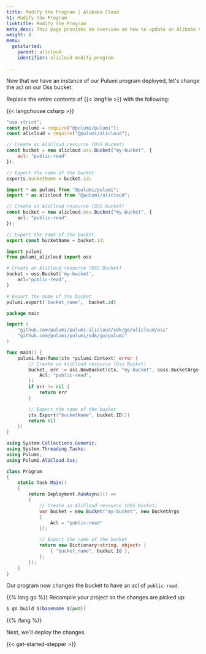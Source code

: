```yaml
---
title: Modify the Program | Alibaba Cloud
h1: Modify the Program
linktitle: Modify the Program
meta_desc: This page provides an overview on how to update an Alibaba Cloud project from a Pulumi program.
weight: 8
menu:
  getstarted:
    parent: alicloud
    identifier: alicloud-modify-program

---
```


Now that we have an instance of our Pulumi program deployed, let's change the acl on our Oss bucket.

Replace the entire contents of {{< langfile >}} with the following:

{{< langchoose csharp >}}

```javascript
"use strict";
const pulumi = require("@pulumi/pulumi");
const alicloud = require("@pulumi/alicloud");

// Create an AliCloud resource (OSS Bucket)
const bucket = new alicloud.oss.Bucket("my-bucket", {
    acl: "public-read"
});

// Export the name of the bucket
exports.bucketName = bucket.id;
```

```typescript
import * as pulumi from "@pulumi/pulumi";
import * as alicloud from "@pulumi/alicloud";

// Create an AliCloud resource (OSS Bucket)
const bucket = new alicloud.oss.Bucket("my-bucket", {
    acl: "public-read"
});

// Export the name of the bucket
export const bucketName = bucket.id;
```

```python
import pulumi
from pulumi_alicloud import oss

# Create an AliCloud resource (OSS Bucket)
bucket = oss.Bucket('my-bucket',
    acl="public-read",
)

# Export the name of the bucket
pulumi.export('bucket_name',  bucket.id)
```

```go
package main

import (
    "github.com/pulumi/pulumi-alicloud/sdk/go/alicloud/oss"
    "github.com/pulumi/pulumi/sdk/go/pulumi"
)

func main() {
    pulumi.Run(func(ctx *pulumi.Context) error {
        // Create an AliCloud resource (Oss Bucket)
        bucket, err := oss.NewBucket(ctx, "my-bucket", &oss.BucketArgs{
            Acl: "public-read",
        })
        if err != nil {
            return err
        }

        // Export the name of the bucket
        ctx.Export("bucketName", bucket.ID())
        return nil
    })
}
```

```csharp
using System.Collections.Generic;
using System.Threading.Tasks;
using Pulumi;
using Pulumi.AliCloud.Oss;

class Program
{
    static Task Main()
    {
        return Deployment.RunAsync(() =>
        {
            // Create an AliCloud resource (OSS Bucket)
            var bucket = new Bucket("my-bucket", new BucketArgs
            {
                Acl = "public-read"
            });

            // Export the name of the bucket
            return new Dictionary<string, object> {
                { "bucket_name", bucket.Id },
            };
        });
    }
}
```

Our program now changes the bucket to have an acl of `public-read`.

{{% lang go %}}
Recompile your project so the changes are picked up:

```bash
$ go build $(basename $(pwd))
```

{{% /lang %}}

Next, we'll deploy the changes.

{{< get-started-stepper >}}
